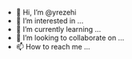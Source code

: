 - 👋 Hi, I’m @yrezehi
- 👀 I’m interested in ...
- 🌱 I’m currently learning ...
- 💞️ I’m looking to collaborate on ...
- 📫 How to reach me ...

<!---
yrezehi/yrezehi is a ✨ special ✨ repository because its `README.md` (this file) appears on your GitHub profile.
You can click the Preview link to take a look at your changes.
--->
